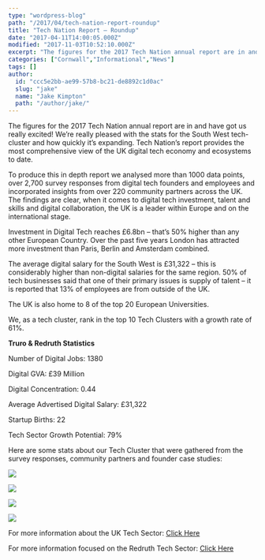 ```yaml
---
type: "wordpress-blog"
path: "/2017/04/tech-nation-report-roundup"
title: "Tech Nation Report – Roundup"
date: "2017-04-11T14:00:05.000Z"
modified: "2017-11-03T10:52:10.000Z"
excerpt: "The figures for the 2017 Tech Nation annual report are in and have got us really excited! We’re really pleased with the stats for the South West tech-cluster and how quickly it’s expanding. Tech Nation’s report provides the most comprehensive view of the UK digital tech economy and ecosystems to date. Investment in Digital Tech reaches …"
categories: ["Cornwall","Informational","News"]
tags: []
author:
  id: "ccc5e2bb-ae99-57b8-bc21-de8892c1d0ac"
  slug: "jake"
  name: "Jake Kimpton"
  path: "/author/jake/"
---
```

The figures for the 2017 Tech Nation annual report are in and have got us really excited! We’re really pleased with the stats for the South West tech-cluster and how quickly it’s expanding. Tech Nation’s report provides the most comprehensive view of the UK digital tech economy and ecosystems to date.

To produce this in depth report we analysed more than 1000 data points, over 2,700 survey responses from digital tech founders and employees and incorporated insights from over 220 community partners across the UK. The findings are clear, when it comes to digital tech investment, talent and skills and digital collaboration, the UK is a leader within Europe and on the international stage.

Investment in Digital Tech reaches £6.8bn – that’s 50% higher than any other European Country. Over the past five years London has attracted more investment than Paris, Berlin and Amsterdam combined.

The average digital salary for the South West is £31,322 – this is considerably higher than non-digital salaries for the same region. 50% of tech businesses said that one of their primary issues is supply of talent – it is reported that 13% of employees are from outside of the UK.

The UK is also home to 8 of the top 20 European Universities.

We, as a tech cluster, rank in the top 10 Tech Clusters with a growth rate of 61%.

**Truro & Redruth Statistics**

Number of Digital Jobs: 1380

Digital GVA: £39 Million

Digital Concentration: 0.44

Average Advertised Digital Salary: £31,322

Startup Births: 22

Tech Sector Growth Potential: 79%

Here are some stats about our Tech Cluster that were gathered from the survey responses, community partners and founder case studies:

<section class="gallery">

![](//headforwards.com/wp-content/uploads/2017/04/tech-nation-report-sw-stat-snippet-3.jpg)

![](//headforwards.com/wp-content/uploads/2017/04/tech-nation-report-sw-stat-snippet-1.jpg)

![](//headforwards.com/wp-content/uploads/2017/04/tech-nation-report-sw-stat-snippet.jpg)

![](//headforwards.com/wp-content/uploads/2017/04/tech-nation-report-sw-stat-snippet-2.jpg)

</section>

For more information about the UK Tech Sector: [Click Here](http://technation.techcityuk.com/)

For more information focused on the Redruth Tech Sector: [Click Here](http://technation.techcityuk.com/cluster/truro-and-redruth/)
